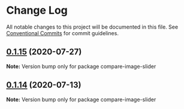# Change Log

All notable changes to this project will be documented in this file.
See [Conventional Commits](https://conventionalcommits.org) for commit guidelines.

## [0.1.15](https://github.com/johnwalley/compare-image-slider/compare/v0.1.14...v0.1.15) (2020-07-27)

**Note:** Version bump only for package compare-image-slider





## [0.1.14](https://github.com/johnwalley/compare-image-slider/compare/v0.1.13...v0.1.14) (2020-07-13)

**Note:** Version bump only for package compare-image-slider
